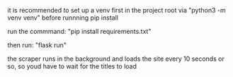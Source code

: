 it is recommended to set up a venv first in the project root via "python3 -m venv venv" before runnning pip install

run the commmand: "pip install requirements.txt"

then run: "flask run"

the scraper runs in the background and loads the site every 10 seconds or so, so youd have to wait for the titles to load
